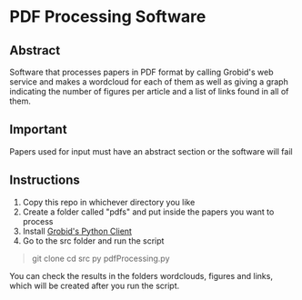 # PDF Processing Software

## Abstract

Software that processes papers in PDF format by calling Grobid's web service and makes a wordcloud for each of them as well as giving a graph indicating the number of figures per article and a list of links found in all of them.

## Important

Papers used for input must have an abstract section or the software will fail

## Instructions

1. Copy this repo in whichever directory you like
2. Create a folder called "pdfs" and put inside the papers you want to process
3. Install [Grobid's Python Client](https://github.com/kermitt2/grobid_client_python)
4. Go to the src folder and run the script
> git clone
> cd src
> py pdfProcessing.py

You can check the results in the folders wordclouds, figures and links, which will be created after you run the script.
